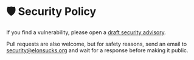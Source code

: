 # 🛡️ Security Policy

If you find a vulnerability, please open a [draft security advisory](https://github.com/elonsucks/why.elonsucks.org/security/advisories/new).

Pull requests are also welcome, but for safety reasons, send an email to security@elonsucks.org and wait for a response before making it public.
